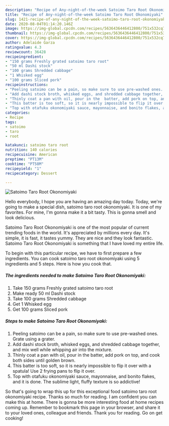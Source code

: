 ```yaml
---
description: "Recipe of Any-night-of-the-week Satoimo Taro Root Okonomiyaki"
title: "Recipe of Any-night-of-the-week Satoimo Taro Root Okonomiyaki"
slug: 1421-recipe-of-any-night-of-the-week-satoimo-taro-root-okonomiyaki
date: 2020-08-04T01:14:20.146Z
image: https://img-global.cpcdn.com/recipes/5636436446412800/751x532cq70/satoimo-taro-root-okonomiyaki-recipe-main-photo.jpg
thumbnail: https://img-global.cpcdn.com/recipes/5636436446412800/751x532cq70/satoimo-taro-root-okonomiyaki-recipe-main-photo.jpg
cover: https://img-global.cpcdn.com/recipes/5636436446412800/751x532cq70/satoimo-taro-root-okonomiyaki-recipe-main-photo.jpg
author: Adelaide Garza
ratingvalue: 4.3
reviewcount: 36428
recipeingredient:
- "150 grams Freshly grated satoimo taro root"
- "50 ml Dashi stock"
- "100 grams Shredded cabbage"
- "1 Whisked egg"
- "100 grams Sliced pork"
recipeinstructions:
- "Peeling satoimo can be a pain, so make sure to use pre-washed ones. Grate using a grater."
- "Add dashi stock broth, whisked eggs, and shredded cabbage together, and mix well while whipping air into the mixture."
- "Thinly coat a pan with oil, pour in the  batter, add pork on top, and cook both sides until golden brown."
- "This batter is too soft, so it is nearly impossible to flip it over with a spatula! Use 2 frying pans to flip it over."
- "Top with otafuku okonomiyaki sauce, mayonnaise, and bonito flakes, and it is done. The sublime light, fluffy texture is so addictive!"
categories:
- Recipe
tags:
- satoimo
- taro
- root

katakunci: satoimo taro root 
nutrition: 140 calories
recipecuisine: American
preptime: "PT13M"
cooktime: "PT58M"
recipeyield: "1"
recipecategory: Dessert

---
```



![Satoimo Taro Root Okonomiyaki](https://img-global.cpcdn.com/recipes/5636436446412800/751x532cq70/satoimo-taro-root-okonomiyaki-recipe-main-photo.jpg)

Hello everybody, I hope you are having an amazing day today. Today, we're going to make a special dish, satoimo taro root okonomiyaki. It is one of my favorites. For mine, I'm gonna make it a bit tasty. This is gonna smell and look delicious.



Satoimo Taro Root Okonomiyaki is one of the most popular of current trending foods in the world. It's appreciated by millions every day. It's simple, it is fast, it tastes yummy. They are nice and they look fantastic. Satoimo Taro Root Okonomiyaki is something that I have loved my entire life.


To begin with this particular recipe, we have to first prepare a few ingredients. You can cook satoimo taro root okonomiyaki using 5 ingredients and 5 steps. Here is how you cook that.

<!--inarticleads1-->

##### The ingredients needed to make Satoimo Taro Root Okonomiyaki:

1. Take 150 grams Freshly grated satoimo taro root
1. Make ready 50 ml Dashi stock
1. Take 100 grams Shredded cabbage
1. Get 1 Whisked egg
1. Get 100 grams Sliced pork




<!--inarticleads2-->

##### Steps to make Satoimo Taro Root Okonomiyaki:

1. Peeling satoimo can be a pain, so make sure to use pre-washed ones. Grate using a grater.
1. Add dashi stock broth, whisked eggs, and shredded cabbage together, and mix well while whipping air into the mixture.
1. Thinly coat a pan with oil, pour in the  batter, add pork on top, and cook both sides until golden brown.
1. This batter is too soft, so it is nearly impossible to flip it over with a spatula! Use 2 frying pans to flip it over.
1. Top with otafuku okonomiyaki sauce, mayonnaise, and bonito flakes, and it is done. The sublime light, fluffy texture is so addictive!




So that's going to wrap this up for this exceptional food satoimo taro root okonomiyaki recipe. Thanks so much for reading. I am confident you can make this at home. There is gonna be more interesting food at home recipes coming up. Remember to bookmark this page in your browser, and share it to your loved ones, colleague and friends. Thank you for reading. Go on get cooking!
